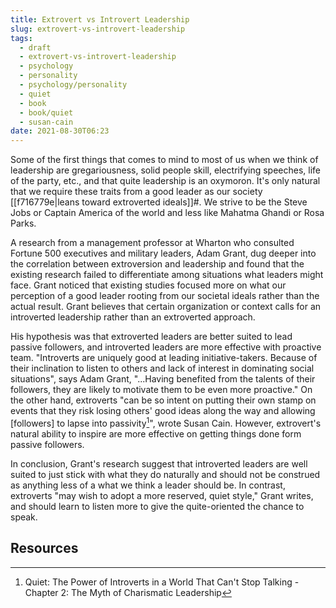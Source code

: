 ```yaml
---
title: Extrovert vs Introvert Leadership
slug: extrovert-vs-introvert-leadership
tags:
  - draft
  - extrovert-vs-introvert-leadership
  - psychology
  - personality
  - psychology/personality
  - quiet
  - book
  - book/quiet
  - susan-cain
date: 2021-08-30T06:23
---
```



Some of the first things that comes to mind to most of us when we think of
leadership are gregariousness, solid people skill, electrifying speeches, life
of the party, etc., and that quite leadership is an oxymoron. It's only natural
that we require these traits from a good leader as our society
[[f716779e|leans toward extroverted ideals]]#. We strive to be the Steve Jobs or
Captain America of the world and less like Mahatma Ghandi or Rosa Parks.

A research from a management professor at Wharton who consulted Fortune 500
executives and military leaders, Adam Grant, dug deeper into the correlation
between extroversion and leadership and found that the existing research failed
to differentiate among situations what leaders might face. Grant noticed that
existing studies focused more on what our perception of a good leader rooting
from our societal ideals rather than the actual result. Grant believes that
certain organization or context calls for an introverted leadership rather than
an extroverted approach.

His hypothesis was that extroverted leaders are better suited to lead passive
followers, and introverted leaders are more effective with proactive team.
"Introverts are uniquely good at leading initiative-takers. Because of their
inclination to listen to others and lack of interest in dominating social
situations", says Adam Grant, "...Having benefited from the talents of their
followers, they are likely to motivate them to be even more proactive." On the
other hand, extroverts "can be so intent on putting their own stamp on events
that they risk losing others' good ideas along the way and allowing [followers]
to lapse into passivity[^1]", wrote Susan Cain. However, extrovert's natural
ability to inspire are more effective on getting things done form passive
followers.

In conclusion, Grant's research suggest that introverted leaders are well suited
to just stick with what they do naturally and should not be construed as
anything less of a what we think a leader should be. In contrast, extroverts
"may wish to adopt a more reserved, quiet style," Grant writes, and should learn
to listen more to give the quite-oriented the chance to speak.


## Resources

[^1]: Quiet: The Power of Introverts in a World That Can't Stop Talking - Chapter 2: The Myth of Charismatic Leadership
